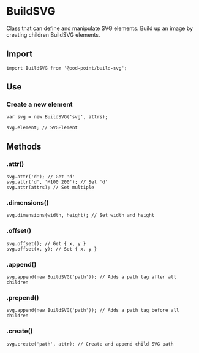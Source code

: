 # BuildSVG

Class that can define and manipulate SVG elements. Build up an image by creating children BuildSVG elements.

## Import

    import BuildSVG from '@pod-point/build-svg';

## Use

### Create a new element

    var svg = new BuildSVG('svg', attrs);

    svg.element; // SVGElement

## Methods

### .attr()

    svg.attr('d'); // Get 'd'
    svg.attr('d', 'M100 200'); // Set 'd'
    svg.attr(attrs); // Set multiple

### .dimensions()
    
    svg.dimensions(width, height); // Set width and height

### .offset()

    svg.offset(); // Get { x, y }
    svg.offset(x, y); // Set { x, y } 

### .append()

    svg.append(new BuildSVG('path')); // Adds a path tag after all children

### .prepend()

    svg.append(new BuildSVG('path')); // Adds a path tag before all children

### .create()
    
    svg.create('path', attr); // Create and append child SVG path